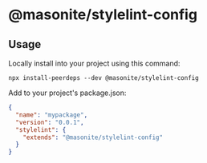 # @masonite/stylelint-config

## Usage

Locally install into your project using this command:

```shell
npx install-peerdeps --dev @masonite/stylelint-config
```

Add to your project's package.json:

```json
{
  "name": "mypackage",
  "version": "0.0.1",
  "stylelint": {
    "extends": "@masonite/stylelint-config"
  }
}
```

